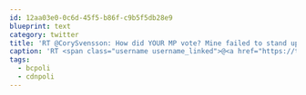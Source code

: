 ```yaml
---
id: 12aa03e0-0c6d-45f5-b86f-c9b5f5db28e9
blueprint: text
category: twitter
title: 'RT @CorySvensson: How did YOUR MP vote? Mine failed to stand up for my rights, voting in favour of #C51. @RonCannan #cdnpoli #bcpoli http:/…'
caption: 'RT <span class="username username_linked">@<a href="https://twitter.com/CorySvensson" title="corys.eth">CorySvensson</a></span>: How did YOUR MP vote? Mine failed to stand up for my rights, voting in favour of <span class="hashtag hashtag_local">#<a href="http://tweettemp.darylchymko.ca/?tag=c51">C51</a>. <span class="username username_linked">@<a href="https://twitter.com/RonCannan" title="Ron Cannan P.C.ICD.D">RonCannan</a></span> <span class="hashtag hashtag_local">#<a href="http://tweettemp.darylchymko.ca/?tag=cdnpoli">cdnpoli</a> <span class="hashtag hashtag_local">#<a href="http://tweettemp.darylchymko.ca/?tag=bcpoli">bcpoli</a> http:/…'
tags:
  - bcpoli
  - cdnpoli
---
```

